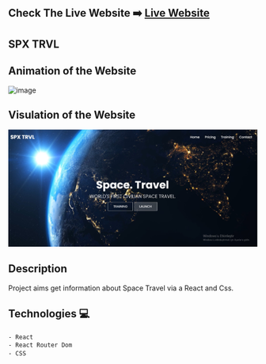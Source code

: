 ## Check The Live Website ➡️ [Live Website](https://reactjs-website-from-scratch.vercel.app/)

## SPX TRVL
## Animation of the Website

![image](./src/assets/travel.gif)

## Visulation of the Website

![image](./src/assets/ss.jpg)

## Description
Project aims get information about Space Travel via a React and Css.

## Technologies 💻
```bash
- React
- React Router Dom
- CSS
```
